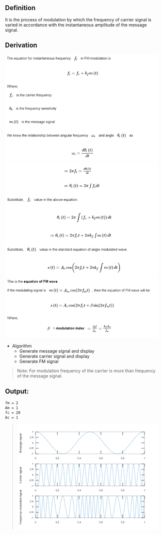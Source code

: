 ## **Definition**
It is the process of modulation by which the frequency of  carrier signal is varied in accordance with the instantaneous amplitude of the message signal.

## **Derivation**
![Derivation](driv1.png)
![Derivation](driv2.png)
![Derivation](driv3.png)

- Algorithm
    - Generate message signal and display
    - Generate carrier signal and display
    - Generate FM signal

> Note: For modulation frequency of the carrier is more than frequency of the message signal.

## **Output**:
````
fm = 2
Am = 1
fc = 20
Ac = 1
````
> ![Output](out.png)

